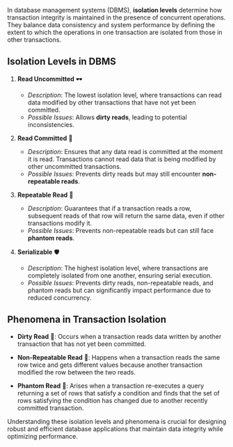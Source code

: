 In database management systems (DBMS), **isolation levels** determine how transaction integrity is maintained in the presence of concurrent operations. They balance data consistency and system performance by defining the extent to which the operations in one transaction are isolated from those in other transactions.

## Isolation Levels in DBMS

1. **Read Uncommitted** 🕶️
   - *Description*: The lowest isolation level, where transactions can read data modified by other transactions that have not yet been committed.
   - *Possible Issues*: Allows **dirty reads**, leading to potential inconsistencies.

2. **Read Committed** 📖
   - *Description*: Ensures that any data read is committed at the moment it is read. Transactions cannot read data that is being modified by other uncommitted transactions.
   - *Possible Issues*: Prevents dirty reads but may still encounter **non-repeatable reads**.

3. **Repeatable Read** 🔄
   - *Description*: Guarantees that if a transaction reads a row, subsequent reads of that row will return the same data, even if other transactions modify it.
   - *Possible Issues*: Prevents non-repeatable reads but can still face **phantom reads**.

4. **Serializable** 🛡️
   - *Description*: The highest isolation level, where transactions are completely isolated from one another, ensuring serial execution.
   - *Possible Issues*: Prevents dirty reads, non-repeatable reads, and phantom reads but can significantly impact performance due to reduced concurrency.

## Phenomena in Transaction Isolation

- **Dirty Read** 🧹: Occurs when a transaction reads data written by another transaction that has not yet been committed.

- **Non-Repeatable Read** 🔁: Happens when a transaction reads the same row twice and gets different values because another transaction modified the row between the two reads.

- **Phantom Read** 👻: Arises when a transaction re-executes a query returning a set of rows that satisfy a condition and finds that the set of rows satisfying the condition has changed due to another recently committed transaction.

Understanding these isolation levels and phenomena is crucial for designing robust and efficient database applications that maintain data integrity while optimizing performance. 
